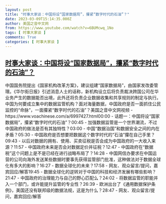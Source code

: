 ```yaml
---
layout: post
title: "时事大家谈：中国将设“国家数据局”，攥紧“数字时代的石油”？"
date: 2023-03-09T15:14:35.000Z
author: 美国之音中文网
from: https://www.youtube.com/watch?v=6BUMcwq_1No
tags: [ 时事大家谈 ]
comments: True
categories: [ 时事大家谈 ]
---
```

<!--1678374875000-->
[时事大家谈：中国将设“国家数据局”，攥紧“数字时代的石油”？](https://www.youtube.com/watch?v=6BUMcwq_1No)
------

<div>
中国国务院提出《国家机构改革方案》，建议组建“国家数据局”，由国家发改委管理。《华尔街日报》引述消息人士的话称，新机构设立后将负责裁决跨国公司在华业务产生的数据能否出境，此外还将负责企业数据收集和共享规则的制定与执行。中国为何要成立集中的数据监管机构？面对海量数据，中国政府是否一面抓住公民监控的“命脉”，一面攥紧“数字时代的石油”？美国之音中文网视频 - https://www.voachinese.com/a/6997427.html00:00 - 话题一：中国将设“国家数据局”，攥紧“数字时代的石油”？00:45 - 加强数据监管是一个世界潮流，不过中国政府的做法是否有其独特性？03:00 - 中国“数据治国”和数据安全之间的内在矛盾？05:30 - 中国政府是否想要把数据这个数字时代的“石油”攥在自己手里？09:43 - 以后对数据的拥有、使用、买卖征税是否会成为中国政府的一大收入来源？11:57 - 中国政府未来是否会对数据定价并征税？12:47 - 中国政府在“数据税”这个问题上是不是已经在进行战略布局了？14:28 - 中国网信办要求在中国运营的公司向海外发送某些数据时要事先获得监管部门批准，这种做法对于数据全球化有多大的影响？16:27 - 数据全球化的未来？17:58 - 网友、观众留言/提问，嘉宾回应/解答19:45 - 数据全球化的逆转对于中国的科技和经济发展有哪些影响？21:47 - 中国政府的治理能力与自己的野心匹配么？24:02 - 将数据监管的职能并入一个部门，或许能提升监管的专业性？26:39 - 欧洲出台了《通用数据保护条例》，美国还没有联邦级的数据法规，这是为什么？28:47 - 网友、观众留言/提问，嘉宾回应/解答
</div>
